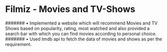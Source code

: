 # Filmiz - Movies and TV-Shows
####### •	Implemented a website which will recommend Movies and TV Shows based on popularity, rating, most watched and also provided a search bar with which you can find movies according to personal choice. 
####### •	Used tmdb api to fetch the data of movies and shows as per the requirement.

